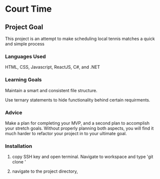 # Court Time

## Project Goal

This project is an attempt to make scheduling local tennis matches a quick and simple process

### Languages Used

HTML, CSS, Javascript, ReactJS, C#, and .NET

### Learning Goals

Maintain a smart and consistent file structure.

Use ternary statements to hide functionality behind certain requirments.

### Advice

Make a plan for completing your MVP, and a second plan to accomplish your stretch goals. Without properly planning both aspects, you will find it much harder to refactor your project in to your ultimate goal.

### Installation

1) copy SSH key and open terminal. Navigate to workspace and type 'git clone <copied-ssh-key-here>'

2) navigate to the project directory,